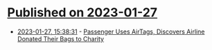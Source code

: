 # [Published on 2023-01-27](index.md)

* [2023-01-27, 15:38:31](https://news.ycombinator.com/item?id=34547209) - [Passenger Uses AirTags, Discovers Airline Donated Their Bags to Charity](https://www.blogto.com/travel/2023/01/ontario-couple-tracking-lost-baggage-shocked-air-canada-gave-it-charity/)
